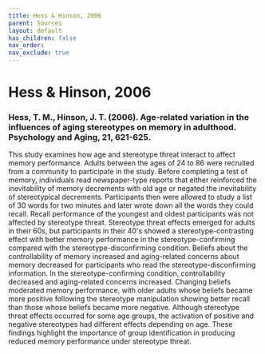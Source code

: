 ```yaml
---
title: Hess & Hinson, 2006
parent: Sources
layout: default
has_children: false
nav_order: 
nav_exclude: true
---
```


# Hess & Hinson, 2006

### Hess, T. M., Hinson, J. T. (2006). Age-related variation in the influences of aging stereotypes on memory in adulthood. Psychology and Aging, 21, 621-625.

This study examines how age and stereotype threat interact to affect memory performance. Adults between the ages of 24 to 86 were recruited from a community to participate in the study. Before completing a test of memory, individuals read newspaper-type reports that either reinforced the inevitability of memory decrements with old age or negated the inevitability of stereotypical decrements. Participants then were allowed to study a list of 30 words for two minutes and later wrote down all the words they could recall. Recall performance of the youngest and oldest participants was not affected by stereotype threat. Stereotype threat effects emerged for adults in their 60s, but participants in their 40's showed a stereotype-contrasting effect with better memory performance in the stereotype-confirming compared with the stereotype-disconfirming condition. Beliefs about the controllability of memory increased and aging-related concerns about memory decreased for participants who read the stereotype-disconfirming information. In the stereotype-confirming condition, controllability decreased and aging-related concerns increased. Changing beliefs moderated memory performance, with older adults whose beliefs became more positive following the stereotype manipulation showing better recall than those whose beliefs became more negative. Although stereotype threat effects occurred for some age groups, the activation of positive and negative stereotypes had different effects depending on age. These findings highlight the importance of group identification in producing reduced memory performance under stereotype threat.
